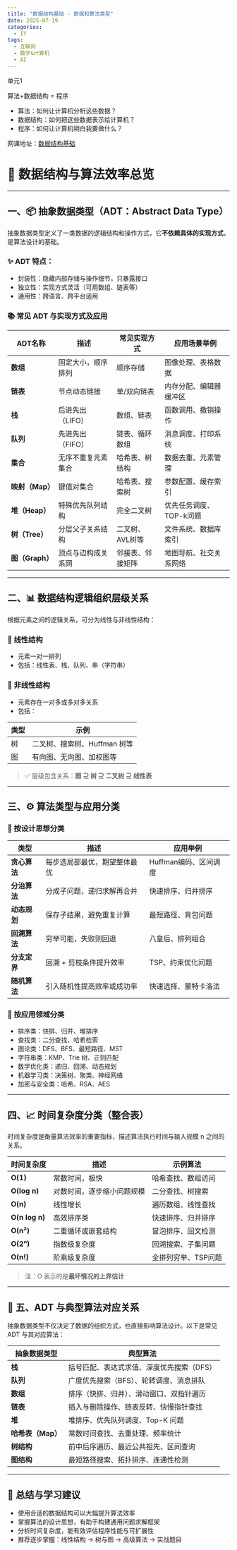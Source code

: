 ```yaml
---
title: "数据结构基础 - 数据和算法类型"
date: 2025-07-19
categories:
  - IT
tags:
  - 互联网
  - 数学&计算机
  - AI
---
```


单元1

算法+数据结构 = 程序  
- 算法：如何让计算机分析这些数据？
- 数据结构：如何把这些数据表示给计算机？
- 程序：如何让计算机明白我要做什么？

网课地址：[数据结构基础](https://www.coursera.org/learn/shuju-jiegou-suanfa/)


# 🧠 数据结构与算法效率总览

---

## 一、📦 抽象数据类型（ADT：Abstract Data Type）

抽象数据类型定义了一类数据的逻辑结构和操作方式，它**不依赖具体的实现方式**，是算法设计的基础。

### ✨ ADT 特点：

- 封装性：隐藏内部存储与操作细节，只暴露接口  
- 独立性：实现方式灵活（可用数组、链表等）  
- 通用性：跨语言、跨平台适用

### 📚 常见 ADT 与实现方式及应用

| ADT名称       | 描述                 | 常见实现方式     | 应用场景举例             |
|--------------|----------------------|------------------|--------------------------|
| **数组**     | 固定大小，顺序排列   | 顺序存储          | 图像处理、表格数据       |
| **链表**     | 节点动态链接         | 单/双向链表        | 内存分配、编辑器缓冲区   |
| **栈**       | 后进先出（LIFO）     | 数组、链表         | 函数调用、撤销操作       |
| **队列**     | 先进先出（FIFO）     | 链表、循环数组     | 消息调度、打印系统       |
| **集合**     | 无序不重复元素集合   | 哈希表、树结构      | 数据去重、元素管理       |
| **映射（Map）** | 键值对集合           | 哈希表、搜索树     | 参数配置、缓存索引       |
| **堆（Heap）** | 特殊优先队列结构     | 完全二叉树         | 优先任务调度、TOP-k问题 |
| **树（Tree）** | 分层父子关系结构     | 二叉树、AVL树等     | 文件系统、数据库索引     |
| **图（Graph）** | 顶点与边构成关系网    | 邻接表、邻接矩阵   | 地图导航、社交关系网络   |

---

## 二、📊 数据结构逻辑组织层级关系

根据元素之间的逻辑关系，可分为线性与非线性结构：

### 🧩 线性结构
- 元素一对一排列  
- 包括：线性表、栈、队列、串（字符串）

### 🌲 非线性结构
- 元素存在一对多或多对多关系  
- 包括：

| 类型 | 示例           |
|------|----------------|
| 树   | 二叉树、搜索树、Huffman 树等 |
| 图   | 有向图、无向图、加权图等     |

> ✅ 层级包含关系：**图 ⊇ 树 ⊇ 二叉树 ⊇ 线性表**

---

## 三、⚙️ 算法类型与应用分类

### 🧠 按设计思想分类

| 类型             | 描述                             | 应用举例             |
|------------------|----------------------------------|----------------------|
| **贪心算法**     | 每步选局部最优，期望整体最优     | Huffman编码、区间调度 |
| **分治算法**     | 分成子问题，递归求解再合并       | 快速排序、归并排序   |
| **动态规划**     | 保存子结果，避免重复计算         | 最短路径、背包问题   |
| **回溯算法**     | 穷举可能，失败则回退             | 八皇后、排列组合     |
| **分支定界**     | 回溯 + 剪枝条件提升效率          | TSP、约束优化问题     |
| **随机算法**     | 引入随机性提高效率或成功率       | 快速选择、蒙特卡洛法 |


### 🎯 按应用领域分类

- 排序类：快排、归并、堆排序  
- 查找类：二分查找、哈希检索  
- 图论类：DFS、BFS、最短路径、MST  
- 字符串类：KMP、Trie 树、正则匹配  
- 数学优化类：递归、回溯、动态规划  
- 机器学习类：决策树、聚类、神经网络  
- 加密与安全类：哈希、RSA、AES

---

## 四、📈 时间复杂度分类（整合表）

时间复杂度是衡量算法效率的重要指标，描述算法执行时间与输入规模 n 之间的关系。

| 时间复杂度 | 描述               | 示例算法                 |
|------------|--------------------|--------------------------|
| **O(1)**   | 常数时间，极快     | 哈希查找、数组访问       |
| **O(log n)** | 对数时间，逐步缩小问题规模 | 二分查找、树搜索         |
| **O(n)**   | 线性增长           | 遍历数组、线性查找       |
| **O(n log n)** | 高效排序类        | 快速排序、归并排序       |
| **O(n²)**  | 二重循环或嵌套结构 | 冒泡排序、回文检测       |
| **O(2ⁿ)**  | 指数级复杂度       | 回溯搜索、子集问题       |
| **O(n!)**  | 阶乘级复杂度       | 全排列穷举、TSP问题      |

> 注：O 表示的是**最坏情况的上界估计**

---

## 🧠 五、ADT 与典型算法对应关系

抽象数据类型不仅决定了数据的组织方式，也直接影响算法设计。以下是常见 ADT 与其对应算法：

| 抽象数据类型 | 典型算法                     |
|--------------|------------------------------|
| **栈**       | 括号匹配、表达式求值、深度优先搜索（DFS） |
| **队列**     | 广度优先搜索（BFS）、轮转调度、消息排队 |
| **数组**     | 排序（快排、归并）、滑动窗口、双指针遍历 |
| **链表**     | 插入与删除操作、链表反转、快慢指针查找 |
| **堆**       | 堆排序、优先队列调度、Top-K 问题 |
| **哈希表（Map）** | 常数时间查找、去重处理、频率统计 |
| **树结构**   | 前中后序遍历、最近公共祖先、区间查询 |
| **图结构**   | 最短路径搜索、拓扑排序、连通性检测 |

---

## 📘 总结与学习建议

- 使用合适的数据结构可以大幅提升算法效率  
- 掌握算法的设计思想，有助于构建通用问题求解框架  
- 分析时间复杂度，能有效评估程序性能与可扩展性  
- 推荐逐步掌握：线性结构 → 树与图 → 高级算法 → 实战题目

